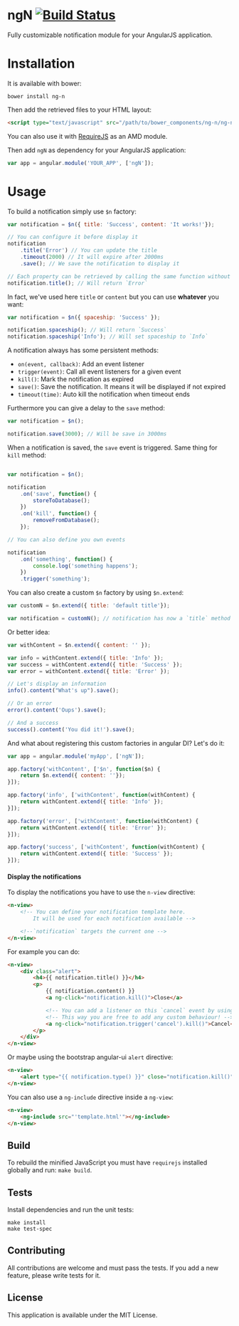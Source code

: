 ngN [![Build Status](https://travis-ci.org/RobinBressan/ng-n.svg?branch=master)](https://travis-ci.org/RobinBressan/ng-n)
===============

Fully customizable notification module for your AngularJS application.

# Installation

It is available with bower:

```
bower install ng-n
```

Then add the retrieved files to your HTML layout:

```html
<script type="text/javascript" src="/path/to/bower_components/ng-n/ng-n.min.js"></script>
```

You can also use it with [RequireJS](http://requirejs.org/) as an AMD module.

Then add `ngN` as dependency for your AngularJS application:

```javascript
var app = angular.module('YOUR_APP', ['ngN']);
```

# Usage

To build a notification simply use `$n` factory:

```javascript
var notification = $n({ title: 'Success', content: 'It works!'});

// You can configure it before display it
notification
    .title('Error') // You can update the title
    .timeout(2000) // It will expire after 2000ms
    .save(); // We save the notification to display it

// Each property can be retrieved by calling the same function without argument
notification.title(); // Will return `Error`
```

In fact, we've used here `title` or `content` but you can use **whatever** you want:
```javascript
var notification = $n({ spaceship: 'Success' });

notification.spaceship(); // Will return `Success`
notification.spaceship('Info'); // Will set spaceship to `Info`
```

A notification always has some persistent methods:

* `on(event, callback)`: Add an event listener
* `trigger(event)`: Call all event listeners for a given event
* `kill()`: Mark the notification as expired
* `save()`: Save the notification. It means it will be displayed if not expired
* `timeout(time)`: Auto kill the notification when timeout ends

Furthermore you can give a delay to the `save` method:

```javascript
var notification = $n();

notification.save(3000); // Will be save in 3000ms
```

When a notification is saved, the `save` event is triggered. Same thing for `kill` method:

```javascript

var notification = $n();

notification
    .on('save', function() {
        storeToDatabase();
    })
    .on('kill', function() {
        removeFromDatabase();
    });

// You can also define you own events

notification
    .on('something', function() {
        console.log('something happens');
    })
    .trigger('something');
```

You can also create a custom `$n` factory by using `$n.extend`:

```javascript
var customN = $n.extend({ title: 'default title'});

var notification = customN(); // notification has now a `title` method
```

Or better idea:

```javascript
var withContent = $n.extend({ content: '' });

var info = withContent.extend({ title: 'Info' });
var success = withContent.extend({ title: 'Success' });
var error = withContent.extend({ title: 'Error' });

// Let's display an information
info().content("What's up").save();

// Or an error
error().content('Oups').save();

// And a success
success().content('You did it!').save();
```

And what about registering this custom factories in angular DI? Let's do it:

```javascript
var app = angular.module('myApp', ['ngN']);

app.factory('withContent', ['$n', function($n) {
    return $n.extend({ content: ''});
}]);

app.factory('info', ['withContent', function(withContent) {
    return withContent.extend({ title: 'Info' });
}]);

app.factory('error', ['withContent', function(withContent) {
    return withContent.extend({ title: 'Error' });
}]);

app.factory('success', ['withContent', function(withContent) {
    return withContent.extend({ title: 'Success' });
}]);
```

#### Display the notifications

To display the notifications you have to use the `n-view` directive:

```html
<n-view>
    <!-- You can define your notification template here.
        It will be used for each notification available -->

    <!--`notification` targets the current one -->
</n-view>
```

For example you can do:

```html
<n-view>
    <div class="alert">
        <h4>{{ notification.title() }}</h4>
        <p>
            {{ notification.content() }}
            <a ng-click="notification.kill()">Close</a>

            <!-- You can add a listener on this `cancel` event by using `on` method on your notification definition -->
            <!-- This way you are free to add any custom behaviour! -->
            <a ng-click="notification.trigger('cancel').kill()">Cancel</a>
        </p>
    </div>
</n-view>
```

Or maybe using the bootstrap angular-ui `alert` directive:

```html
<n-view>
    <alert type="{{ notification.type() }}" close="notification.kill()">{{ notification.content() }}</alert>
</n-view>
```

You can also use a `ng-include` directive inside a `ng-view`:

```html
<n-view>
    <ng-include src="'template.html'"></ng-include>
</n-view>
```


Build
------

To rebuild the minified JavaScript you must have `requirejs` installed globally and run: `make build`.

Tests
-----
Install dependencies and run the unit tests:

```
make install
make test-spec
```

Contributing
------------

All contributions are welcome and must pass the tests. If you add a new feature, please write tests for it.

License
-------

This application is available under the MIT License.

